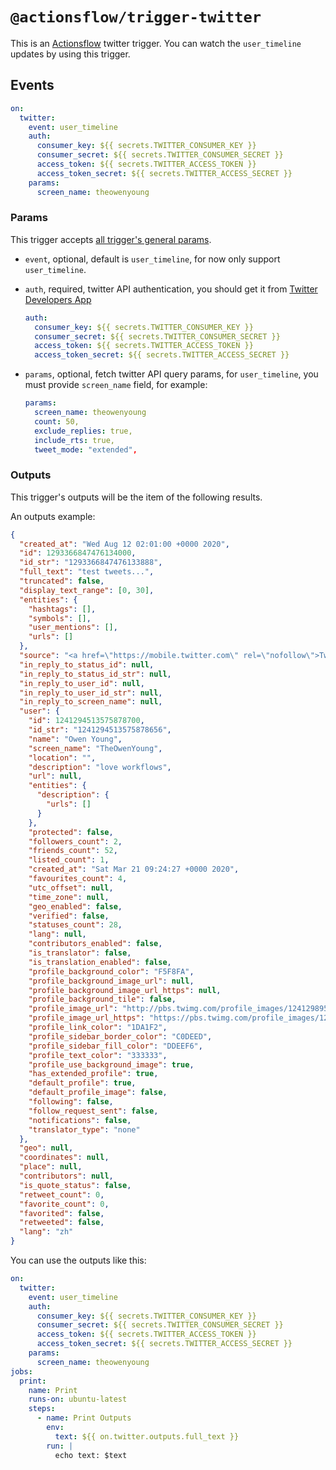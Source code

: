 # `@actionsflow/trigger-twitter`

This is an [Actionsflow](https://github.com/actionsflow/actionsflow) twitter trigger. You can watch the `user_timeline` updates by using this trigger.

## Events

```yaml
on:
  twitter:
    event: user_timeline
    auth:
      consumer_key: ${{ secrets.TWITTER_CONSUMER_KEY }}
      consumer_secret: ${{ secrets.TWITTER_CONSUMER_SECRET }}
      access_token: ${{ secrets.TWITTER_ACCESS_TOKEN }}
      access_token_secret: ${{ secrets.TWITTER_ACCESS_SECRET }}
    params:
      screen_name: theowenyoung
```

### Params

This trigger accepts [all trigger's general params](https://actionsflow.github.io/docs/triggers/#general-params-for-triggers).

- `event`, optional, default is `user_timeline`, for now only support `user_timeline`.

- `auth`, required, twitter API authentication, you should get it from [Twitter Developers App](https://developer.twitter.com/en/apps)

  ```yaml
  auth:
    consumer_key: ${{ secrets.TWITTER_CONSUMER_KEY }}
    consumer_secret: ${{ secrets.TWITTER_CONSUMER_SECRET }}
    access_token: ${{ secrets.TWITTER_ACCESS_TOKEN }}
    access_token_secret: ${{ secrets.TWITTER_ACCESS_SECRET }}
  ```

- `params`, optional, fetch twitter API query params, for `user_timeline`, you must provide `screen_name` field, for example:

  ```yaml
  params:
    screen_name: theowenyoung
    count: 50,
    exclude_replies: true,
    include_rts: true,
    tweet_mode: "extended",
  ```

### Outputs

This trigger's outputs will be the item of the following results.

An outputs example:

```json
{
  "created_at": "Wed Aug 12 02:01:00 +0000 2020",
  "id": 1293366847476134000,
  "id_str": "1293366847476133888",
  "full_text": "test tweets...",
  "truncated": false,
  "display_text_range": [0, 30],
  "entities": {
    "hashtags": [],
    "symbols": [],
    "user_mentions": [],
    "urls": []
  },
  "source": "<a href=\"https://mobile.twitter.com\" rel=\"nofollow\">Twitter Web App</a>",
  "in_reply_to_status_id": null,
  "in_reply_to_status_id_str": null,
  "in_reply_to_user_id": null,
  "in_reply_to_user_id_str": null,
  "in_reply_to_screen_name": null,
  "user": {
    "id": 1241294513575878700,
    "id_str": "1241294513575878656",
    "name": "Owen Young",
    "screen_name": "TheOwenYoung",
    "location": "",
    "description": "love workflows",
    "url": null,
    "entities": {
      "description": {
        "urls": []
      }
    },
    "protected": false,
    "followers_count": 2,
    "friends_count": 52,
    "listed_count": 1,
    "created_at": "Sat Mar 21 09:24:27 +0000 2020",
    "favourites_count": 4,
    "utc_offset": null,
    "time_zone": null,
    "geo_enabled": false,
    "verified": false,
    "statuses_count": 28,
    "lang": null,
    "contributors_enabled": false,
    "is_translator": false,
    "is_translation_enabled": false,
    "profile_background_color": "F5F8FA",
    "profile_background_image_url": null,
    "profile_background_image_url_https": null,
    "profile_background_tile": false,
    "profile_image_url": "http://pbs.twimg.com/profile_images/1241298955742273536/E26HEH2o_normal.jpg",
    "profile_image_url_https": "https://pbs.twimg.com/profile_images/1241298955742273536/E26HEH2o_normal.jpg",
    "profile_link_color": "1DA1F2",
    "profile_sidebar_border_color": "C0DEED",
    "profile_sidebar_fill_color": "DDEEF6",
    "profile_text_color": "333333",
    "profile_use_background_image": true,
    "has_extended_profile": true,
    "default_profile": true,
    "default_profile_image": false,
    "following": false,
    "follow_request_sent": false,
    "notifications": false,
    "translator_type": "none"
  },
  "geo": null,
  "coordinates": null,
  "place": null,
  "contributors": null,
  "is_quote_status": false,
  "retweet_count": 0,
  "favorite_count": 0,
  "favorited": false,
  "retweeted": false,
  "lang": "zh"
}
```

You can use the outputs like this:

```yaml
on:
  twitter:
    event: user_timeline
    auth:
      consumer_key: ${{ secrets.TWITTER_CONSUMER_KEY }}
      consumer_secret: ${{ secrets.TWITTER_CONSUMER_SECRET }}
      access_token: ${{ secrets.TWITTER_ACCESS_TOKEN }}
      access_token_secret: ${{ secrets.TWITTER_ACCESS_SECRET }}
    params:
      screen_name: theowenyoung
jobs:
  print:
    name: Print
    runs-on: ubuntu-latest
    steps:
      - name: Print Outputs
        env:
          text: ${{ on.twitter.outputs.full_text }}
        run: |
          echo text: $text
```
